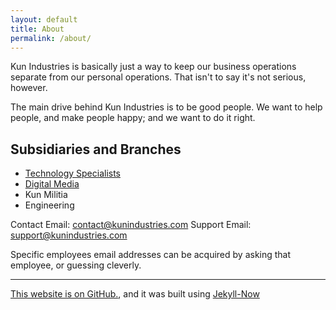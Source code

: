 ```yaml
---
layout: default
title: About
permalink: /about/
---
```


Kun Industries is basically just a way to keep our business operations separate from our personal operations. That isn't to say it's not serious, however.  

<!-- the following semicolon may not be correct. i'm not for sure, but i'm not going to look it up. if you believe this semicolon was written in error, please contact support@kunindustries.com -->
The main drive behind Kun Industries is to be good people. We want to help people, and make people happy; and we want to do it right.  

## Subsidiaries and Branches
- [Technology Specialists](../tech)  
- [Digital Media](../media)
- Kun Militia 
- Engineering  

Contact Email: contact@kunindustries.com
Support Email: support@kunindustries.com

Specific employees email addresses can be acquired by asking that employee, or guessing cleverly.

---

[This website is on GitHub.](https://github.com/kunindustries/kunindustries.github.io), and it was built using [Jekyll-Now](https://github.com/barryclark/jekyll-now)
